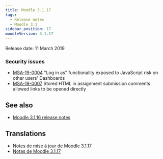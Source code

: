 ```yaml
---
title: Moodle 3.1.17
tags:
  - Release notes
  - Moodle 3.1
sidebar_position: 17
moodleVersion: 3.1.17
---
```


Release date: 11 March 2019

### Security issues

- [MSA-19-0004](https://moodle.org/mod/forum/discuss.php?d=384010) "Log in as" functionality exposed to JavaScript risk on other users' Dashboards
- [MSA-19-0007](https://moodle.org/mod/forum/discuss.php?d=384013) Stored HTML in assignment submission comments allowed links to be opened directly

## See also

- [Moodle 3.1.16 release notes](/general/releases/3.1/3.1.16)

## Translations

- [Notes de mise à jour de Moodle 3.1.17](https://docs.moodle.org/fr/Notes_de_mise_à_jour_de_Moodle_3.1.17)
- [Notas de Moodle 3.1.17](https://docs.moodle.org/es/Notas_de_Moodle_3.1.17)
